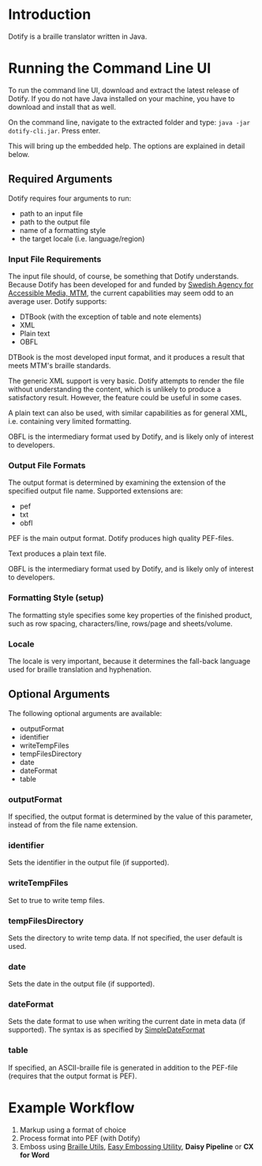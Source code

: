 # Introduction #
Dotify is a braille translator written in Java.

# Running the Command Line UI #
To run the command line UI, download and extract the latest release of Dotify. If you do not have Java installed on your machine, you have to download and install that as well.

On the command line, navigate to the extracted folder and type: `java -jar dotify-cli.jar`. Press enter.

This will bring up the embedded help. The options are explained in detail below.

## Required Arguments ##
Dotify requires four arguments to run:
  * path to an input file
  * path to the output file
  * name of a formatting style
  * the target locale (i.e. language/region)

### Input File Requirements ###
The input file should, of course, be something that Dotify understands. Because Dotify has been developed for and funded by [Swedish Agency for Accessible Media, MTM](http://www.mtm.se), the current capabilities may seem odd to an average user. Dotify supports:
  * DTBook (with the exception of table and note elements)
  * XML
  * Plain text
  * OBFL

DTBook is the most developed input format, and it produces a result that meets MTM's braille standards.

The generic XML support is very basic. Dotify attempts to render the file without understanding the content, which is unlikely to produce a satisfactory result. However, the feature could be useful in some cases.

A plain text can also be used, with similar capabilities as for general XML, i.e. containing very limited formatting.

OBFL is the intermediary format used by Dotify, and is likely only of interest to developers.

### Output File Formats ###
The output format is determined by examining the extension of the specified output file name. Supported extensions are:
  * pef
  * txt
  * obfl

PEF is the main output format. Dotify produces high quality PEF-files.

Text produces a plain text file.

OBFL is the intermediary format used by Dotify, and is likely only of interest to developers.

### Formatting Style (setup) ###
The formatting style specifies some key properties of the finished product, such as row spacing, characters/line, rows/page and sheets/volume.

### Locale ###
The locale is very important, because it determines the fall-back language used for braille translation and hyphenation.

## Optional Arguments ##
The following optional arguments are available:
  * outputFormat
  * identifier
  * writeTempFiles
  * tempFilesDirectory
  * date
  * dateFormat
  * table

### outputFormat ###
If specified, the output format is determined by the value of this parameter, instead of from the file name extension.

### identifier ###
Sets the identifier in the output file (if supported).

### writeTempFiles ###
Set to true to write temp files.

### tempFilesDirectory ###
Sets the directory to write temp data. If not specified, the user default is used.

### date ###
Sets the date in the output file (if supported).

### dateFormat ###
Sets the date format to use when writing the current date in meta data (if supported). The syntax is as specified by [SimpleDateFormat](http://docs.oracle.com/javase/6/docs/api/java/text/SimpleDateFormat.html)

### table ###
If specified, an ASCII-braille file is generated in addition to the PEF-file (requires that the output format is PEF).

# Example Workflow #
  1. Markup using a format of choice
  1. Process format into PEF (with Dotify)
  1. Emboss using [Braille Utils](http://code.google.com/p/brailleutils/), [Easy Embossing Utility](http://code.google.com/p/easy-embossing-utility/), **Daisy Pipeline** or **CX for Word**